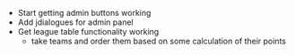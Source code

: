 - Start getting admin buttons working
- Add jdialogues for admin panel
- Get league table functionality working
	- take teams and order them based on some calculation of their points